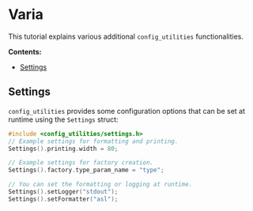 # Varia

This tutorial explains various additional `config_utilities` functionalities.

**Contents:**
- [Settings](#settings)

## Settings
`config_utilities` provides some configuration options that can be set at runtime using the `Settings` struct:
```c++
#include <config_utilities/settings.h>
// Example settings for formatting and printing.
Settings().printing.width = 80;

// Example settings for factory creation.
Settings().factory.type_param_name = "type";

// You can set the formatting or logging at runtime.
Settings().setLogger("stdout");
Settings().setFormatter("asl");
```
